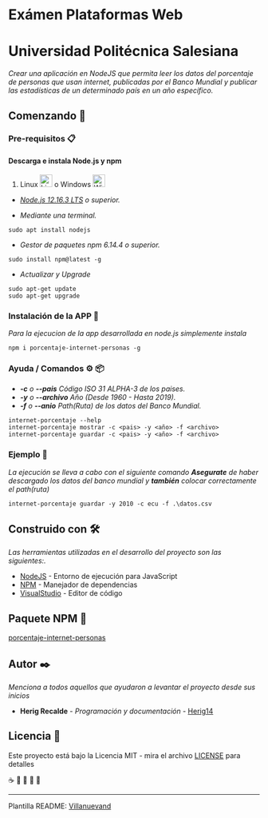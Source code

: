 
# Exámen Plataformas Web
# Universidad Politécnica Salesiana


_Crear una aplicación en NodeJS que permita leer los datos del porcentaje de personas que usan internet, publicadas por el Banco
Mundial y publicar las estadísticas de un determinado país en un
año específico._

## Comenzando 🚀

### Pre-requisitos 📋
#### Descarga e instala Node.js y npm
1. Linux <img src="https://upload.wikimedia.org/wikipedia/commons/thumb/3/35/Tux.svg/1200px-Tux.svg.png" alt="Lin Logo" width="25" height="25" /> o Windows <img src="https://es.seaicons.com/wp-content/uploads/2015/10/OS-Windows-icon.png" alt="Win Logo" width="25" height="25" /> 

  - _[Node.js 12.16.3 LTS](https://nodejs.org/es/) o superior._
  
  - _Mediante una terminal._
```
sudo apt install nodejs
```

  - _Gestor de paquetes npm 6.14.4 o superior._
```
sudo install npm@latest -g
```
  - _Actualizar y Upgrade_
```
sudo apt-get update
sudo apt-get upgrade
```

### Instalación de la APP 🔧

_Para la ejecucion de la app desarrollada en node.js simplemente instala_

```
npm i porcentaje-internet-personas -g
```
### Ayuda / Comandos ⚙️ 📦
* _**-c** o **--pais** Código ISO 31 ALPHA-3 de los paises._
* _**-y** o **--archivo** Año (Desde 1960 - Hasta 2019)._
* _**-f** o **--anio** Path(Ruta) de los datos del Banco Mundial._
```
internet-porcentaje --help
internet-porcentaje mostrar -c <pais> -y <año> -f <archivo>
internet-porcentaje guardar -c <pais> -y <año> -f <archivo>
```

### Ejemplo 🔩

_La ejecución se lleva a cabo con el siguiente comando **Asegurate** de haber descargado los datos del banco mundial y **también** colocar correctamente el path(ruta)_
```
internet-porcentaje guardar -y 2010 -c ecu -f .\datos.csv
```


## Construido con 🛠️

_Las herramientas utilizadas en el desarrollo del proyecto son las siguientes:._

* [NodeJS](https://nodejs.org/) - Entorno de ejecución para JavaScript
* [NPM](https://www.npmjs.com/) - Manejador de dependencias
* [VisualStudio](https://code.visualstudio.com/?wt.mc_id=DX_841432) - Editor de código

## Paquete NPM 📖

[porcentaje-internet-personas](https://www.npmjs.com/package/porcentaje-internet-personas)

## Autor ✒️

_Menciona a todos aquellos que ayudaron a levantar el proyecto desde sus inicios_

* **Herig Recalde** - *Programación y documentación* - [Herig14](https://github.com/Herig14)

## Licencia 📄

Este proyecto está bajo la Licencia MIT - mira el archivo [LICENSE](LICENSE) para detalles


☕ 🍺 📢 🍺 🎁



---
Plantilla README:
[Villanuevand](https://github.com/Villanuevand)
